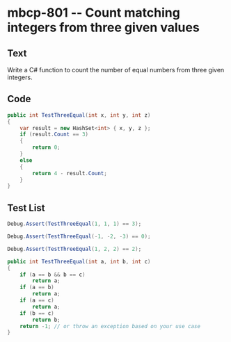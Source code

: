 # mbcp-801 -- Count matching integers from three given values

## Text

Write a C# function to count the number of equal numbers from three given integers.

## Code

```csharp
public int TestThreeEqual(int x, int y, int z)
{
    var result = new HashSet<int> { x, y, z };
    if (result.Count == 3)
    {
        return 0;
    }
    else
    {
        return 4 - result.Count;
    }
}
```

## Test List

```csharp
Debug.Assert(TestThreeEqual(1, 1, 1) == 3);
```

```csharp
Debug.Assert(TestThreeEqual(-1, -2, -3) == 0);
```

```csharp
Debug.Assert(TestThreeEqual(1, 2, 2) == 2);

public int TestThreeEqual(int a, int b, int c)
{
    if (a == b && b == c)
        return a;
    if (a == b)
        return a;
    if (a == c)
        return a;
    if (b == c)
        return b;
    return -1; // or throw an exception based on your use case
}
```
